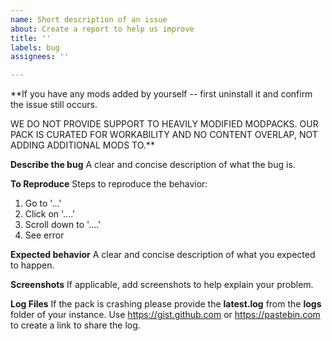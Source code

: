 ```yaml
---
name: Short description of an issue
about: Create a report to help us improve
title: ''
labels: bug
assignees: ''

---
```


**If you have any mods added by yourself -- first uninstall it and confirm the issue still occurs.

WE DO NOT PROVIDE SUPPORT TO HEAVILY MODIFIED MODPACKS. OUR PACK IS CURATED FOR WORKABILITY AND NO CONTENT OVERLAP, NOT ADDING ADDITIONAL MODS TO.**

**Describe the bug**
A clear and concise description of what the bug is.

**To Reproduce**
Steps to reproduce the behavior:
1. Go to '...'
2. Click on '....'
3. Scroll down to '....'
4. See error

**Expected behavior**
A clear and concise description of what you expected to happen.

**Screenshots**
If applicable, add screenshots to help explain your problem.

**Log Files**
If the pack is crashing please provide the **latest.log** from the **logs** folder of your instance. Use https://gist.github.com or https://pastebin.com to create a link to share the log.
